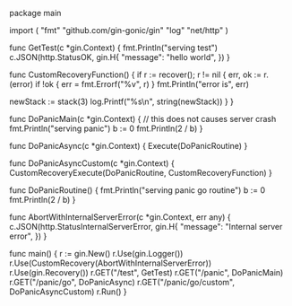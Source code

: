 package main

import (
"fmt"
"github.com/gin-gonic/gin"
"log"
"net/http"
)

func GetTest(c *gin.Context) {
fmt.Println("serving test")
c.JSON(http.StatusOK, gin.H{
"message": "hello world",
})
}

func CustomRecoveryFunction() {
if r := recover(); r != nil {
err, ok := r.(error)
if !ok {
err = fmt.Errorf("%v", r)
}
fmt.Println("error is", err)

newStack := stack(3)
log.Printf("%s\n", string(newStack))
}
}

func DoPanicMain(c *gin.Context) {
// this does not causes server crash
fmt.Println("serving panic")
b := 0
fmt.Println(2 / b)
}

func DoPanicAsync(c *gin.Context) {
Execute(DoPanicRoutine)
}

func DoPanicAsyncCustom(c *gin.Context) {
CustomRecoveryExecute(DoPanicRoutine, CustomRecoveryFunction)
}

func DoPanicRoutine() {
fmt.Println("serving panic go routine")
b := 0
fmt.Println(2 / b)
}

func AbortWithInternalServerError(c *gin.Context, err any) {
c.JSON(http.StatusInternalServerError, gin.H{
"message": "Internal server error",
})
}

func main() {
r := gin.New()
r.Use(gin.Logger())
r.Use(CustomRecovery(AbortWithInternalServerError))
r.Use(gin.Recovery())
r.GET("/test", GetTest)
r.GET("/panic", DoPanicMain)
r.GET("/panic/go", DoPanicAsync)
r.GET("/panic/go/custom", DoPanicAsyncCustom)
r.Run()
}
